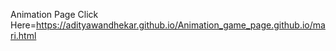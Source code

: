 Animation Page
Click Here=https://adityawandhekar.github.io/Animation_game_page.github.io/mari.html

